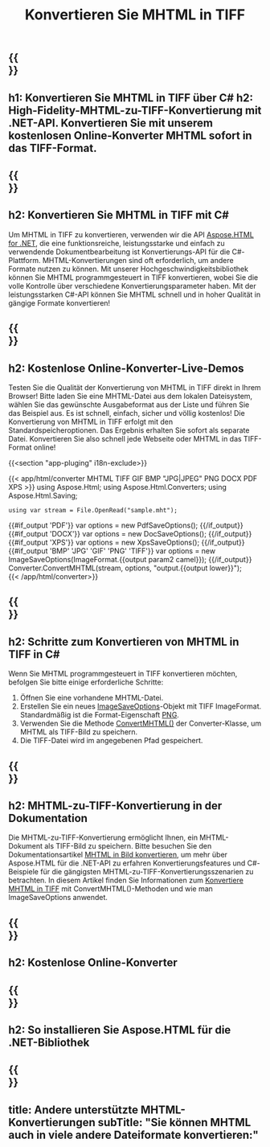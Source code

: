 ﻿---
translation: true
template: /templates/_template-conversion-child.md
title: Konvertieren Sie MHTML in TIFF
description: Konvertieren Sie MHTML in C# in TIFF. Verwenden Sie einfach die Konverter-API innerhalb von ASP.NET oder einer beliebigen .NET-Anwendung. Probieren Sie kostenlos online MHTML to TIFF Converter aus!
url: /net/conversion/mhtml-to-tiff/
family: html
platformtag: net
feature: conversion
informat: MHTML
outformat: TIFF
otherformats: DOCX PDF XPS BMP GIF JPEG PNG
---

{{<section banner>}}
---
h1: Konvertieren Sie MHTML in TIFF über C#
h2: High-Fidelity-MHTML-zu-TIFF-Konvertierung mit .NET-API. Konvertieren Sie mit unserem kostenlosen Online-Konverter MHTML sofort in das TIFF-Format.
---

{{<section overview>}}
---
h2: Konvertieren Sie MHTML in TIFF mit C#
---

Um MHTML in TIFF zu konvertieren, verwenden wir die API [Aspose.HTML for .NET](https://products.aspose.com/html/net/), die eine funktionsreiche, leistungsstarke und einfach zu verwendende Dokumentbearbeitung ist Konvertierungs-API für die C#-Plattform. MHTML-Konvertierungen sind oft erforderlich, um andere Formate nutzen zu können. Mit unserer Hochgeschwindigkeitsbibliothek können Sie MHTML programmgesteuert in TIFF konvertieren, wobei Sie die volle Kontrolle über verschiedene Konvertierungsparameter haben. Mit der leistungsstarken C#-API können Sie MHTML schnell und in hoher Qualität in gängige Formate konvertieren!

{{<section demos>}}
---
h2: Kostenlose Online-Konverter-Live-Demos
---

Testen Sie die Qualität der Konvertierung von MHTML in TIFF direkt in Ihrem Browser! Bitte laden Sie eine MHTML-Datei aus dem lokalen Dateisystem, wählen Sie das gewünschte Ausgabeformat aus der Liste und führen Sie das Beispiel aus. Es ist schnell, einfach, sicher und völlig kostenlos! Die Konvertierung von MHTML in TIFF erfolgt mit den Standardspeicheroptionen. Das Ergebnis erhalten Sie sofort als separate Datei. Konvertieren Sie also schnell jede Webseite oder MHTML in das TIFF-Format online!

{{<section "app-pluging" i18n-exclude>}}

{{< app/html/converter MHTML TIFF GIF BMP "JPG|JPEG" PNG DOCX PDF XPS >}}
using Aspose.Html;
using Aspose.Html.Converters;
using Aspose.Html.Saving;

    using var stream = File.OpenRead("sample.mht");
{{#if_output 'PDF'}}
    var options = new PdfSaveOptions();
{{/if_output}}
{{#if_output 'DOCX'}}
    var options = new DocSaveOptions();
{{/if_output}}
{{#if_output 'XPS'}}
    var options = new XpsSaveOptions();
{{/if_output}}
{{#if_output 'BMP' 'JPG' 'GIF' 'PNG' 'TIFF'}}
    var options = new ImageSaveOptions(ImageFormat.{{output param2 camel}});
{{/if_output}}
    Converter.ConvertMHTML(stream, options, "output.{{output lower}}");   
{{< /app/html/converter>}} 


{{<section steps>}}
---
h2: Schritte zum Konvertieren von MHTML in TIFF in C#
---

Wenn Sie MHTML programmgesteuert in TIFF konvertieren möchten, befolgen Sie bitte einige erforderliche Schritte:
1. Öffnen Sie eine vorhandene MHTML-Datei.
1. Erstellen Sie ein neues [ImageSaveOptions](https://reference.aspose.com/html/net/aspose.html.saving/imagesaveoptions)-Objekt mit TIFF ImageFormat. Standardmäßig ist die Format-Eigenschaft [PNG](https://reference.aspose.com/html/net/aspose.html.rendering.image/imageformat).
1. Verwenden Sie die Methode [ConvertMHTML()](https://reference.aspose.com/html/net/aspose.html.converters/converter/convertmhtml/) der Converter-Klasse, um MHTML als TIFF-Bild zu speichern.
1. Die TIFF-Datei wird im angegebenen Pfad gespeichert.




{{<section documentation>}}
---
h2: MHTML-zu-TIFF-Konvertierung in der Dokumentation
---

Die MHTML-zu-TIFF-Konvertierung ermöglicht Ihnen, ein MHTML-Dokument als TIFF-Bild zu speichern. Bitte besuchen Sie den Dokumentationsartikel [MHTML in Bild konvertieren](https://docs.aspose.com/html/net/converting-between-formats/mhtml-to-image/), um mehr über Aspose.HTML für die .NET-API zu erfahren Konvertierungsfeatures und C#-Beispiele für die gängigsten MHTML-zu-TIFF-Konvertierungsszenarien zu betrachten. In diesem Artikel finden Sie Informationen zum <a href="https://docs.aspose.com/html/net/converting-between-formats/mhtml-to-image/#convert-mhtml-to-tiff " target="_blank">Konvertiere MHTML in TIFF</a> mit ConvertMHTML()-Methoden und wie man ImageSaveOptions anwendet.

{{<section online-converters>}}
---
h2: Kostenlose Online-Konverter
---

{{<section get-started>}}
---
h2: So installieren Sie Aspose.HTML für die .NET-Bibliothek
---

{{<section other-conversions>}}
---
title: Andere unterstützte MHTML-Konvertierungen
subTitle: "Sie können MHTML auch in viele andere Dateiformate konvertieren:"
---